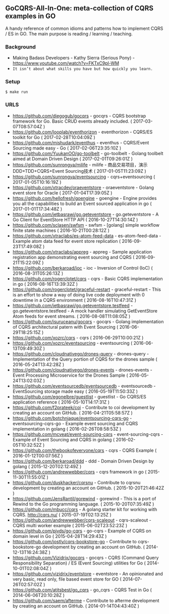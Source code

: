 ## GoCQRS-All-In-One: meta-collection of CQRS examples in GO

A handy reference of common idioms and patterns how to implement CQRS / ES in GO.
The main purpose is reading / learning / teaching.

### Background
  - Making Badass Developers - Kathy Sierra (Serious Pony) - https://www.youtube.com/watch?v=FKTxC9pl-WM
  - `It isn’t about what skills you have but how quickly you learn.`

### Setup

    $ make run

### URLS

- https://github.com/diegogub/gocqrs - gocqrs - CQRS bootstrap framework for Go. Basic CRUD events already included. ( 2017-03-07T08:57:04Z )
- https://github.com/looplab/eventhorizon - eventhorizon - CQRS/ES toolkit for Go ( 2017-02-28T10:04:09Z )
- https://github.com/mishudark/eventhus - eventhus - CQRS/Event Sourcing made easy - Go ( 2017-02-06T23:35:10Z )
- https://github.com/YuukanOO/go-toolbelt - go-toolbelt - Golang toolbelt aimed at Domain Driven Design ( 2017-02-01T09:26:01Z )
- https://github.com/sunrongya/milife - milife - 商品交易项目，演示DDD+TDD+CQRS+Event Sourcing技术 ( 2017-01-05T11:23:09Z )
- https://github.com/sunrongya/eventsourcing - cqrs+eventsourcing ( 2017-01-05T10:16:19Z )
- https://github.com/xtracdev/oraeventstore - oraeventstore - Golang event store for Oracle ( 2017-01-04T17:39:05Z )
- https://github.com/hellofresh/goengine - goengine - Engine provides you all the capabilities to build an Event sourced application in go ( 2017-01-01T17:34:48Z )
- https://github.com/jetbasrawi/go.geteventstore - go.geteventstore - A Go Client for EventStore HTTP API ( 2016-10-27T14:30:14Z )
- https://github.com/sclasen/swfsm - swfsm - [golang] simple workflow finite state machines ( 2016-10-21T00:28:12Z )
- https://github.com/xtraclabs/es-atom-feed-data - es-atom-feed-data - Example atom data feed for event store replication ( 2016-09-23T17:49:08Z )
- https://github.com/xtraclabs/appreg - appreg - Sample application registration app demonstrating event sourcing and CQRS ( 2016-09-21T15:22:09Z )
- https://github.com/berkaroad/ioc - ioc - Inversion of Control (IoC) ( 2016-08-31T05:26:13Z )
- https://github.com/rogerclotet/cqrs - cqrs - Basic CQRS implementation in go ( 2016-08-16T13:39:32Z )
- https://github.com/rogerclotet/graceful-restart - graceful-restart - This is an effort to show a way of doing live code deployment with 0 downtime in a CQRS environment ( 2016-08-16T10:47:31Z )
- https://github.com/jetbasrawi/go.geteventstore.testfeed - go.geteventstore.testfeed - A mock handler simulating GetEventStore Atom feeds for event streams. ( 2016-08-08T11:08:05Z )
- https://github.com/isuruceanu/gocqrs - gocqrs - Golang implementation of CQRS architectural patern with Event Sourcing ( 2016-06-29T18:25:15Z )
- https://github.com/xozrc/cqrs - cqrs ( 2016-06-29T10:00:21Z )
- https://github.com/xozrc/eventsourcing - eventsourcing ( 2016-06-13T09:49:30Z )
- https://github.com/cloudnativego/drones-query - drones-query - Implementation of the Query portion of CQRS for the drones sample ( 2016-05-24T13:42:28Z )
- https://github.com/cloudnativego/drones-events - drones-events - Event Processing Microservice for the Drones Sample ( 2016-05-24T13:02:03Z )
- https://github.com/eventsourcedb/eventsourcedb - eventsourcedb - EventSourcing storage made easy ( 2016-05-19T11:50:33Z )
- https://github.com/egonelbre/guestlist - guestlist - Go CQRS/ES application reference ( 2016-05-10T14:17:31Z )
- https://github.com/f2prateek/coi - Contribute to coi development by creating an account on GitHub. ( 2016-04-21T05:58:57Z )
- https://github.com/botchniaque/eventsourcing-cqrs-go - eventsourcing-cqrs-go - Example event sourcing and CQRS implementation in golang ( 2016-02-26T08:58:53Z )
- https://github.com/mcveat/event-sourcing-cqrs - event-sourcing-cqrs - Example of Event Sourcing and CQRS in golang ( 2016-02-05T10:32:52Z )
- https://github.com/thebookofeveryone/cqrs - cqrs - CQRS Example ( 2016-01-12T00:07:56Z )
- https://github.com/berkaroad/ddd - ddd - Domain Driven Design by golang ( 2015-12-20T02:12:49Z )
- https://github.com/andrewwebber/cqrs - cqrs framework in go ( 2015-11-30T11:55:01Z )
- https://github.com/duskhacker/cqrsnu - Contribute to cqrsnu development by creating an account on GitHub. ( 2015-10-20T21:46:42Z )
- https://github.com/JensRantil/gorewind - gorewind - This is a port of Rewind to the Go programming language. ( 2015-10-20T07:35:49Z )
- https://github.com/mbucc/cqrs - A golang starter kit for working with CQRS.  http://cqrs.nu/ ( 2015-07-19T02:13:25Z )
- https://github.com/andrewwebber/cqrs-scaleout - cqrs-scaleout - CQRS multi worker example ( 2015-06-02T23:52:23Z )
- https://github.com/pjvds/go-cqrs - go-cqrs - Example of CQRS on domain level in Go ( 2015-04-28T14:29:43Z )
- https://github.com/jostly/cqrs-bookstore-go - Contribute to cqrs-bookstore-go development by creating an account on GitHub. ( 2014-12-13T16:24:38Z )
- https://github.com/Vizidrix/gocqrs - gocqrs - CQRS (Command Query Responsibility Separation) / ES (Event Sourcing) utilities for Go ( 2014-10-01T02:08:04Z )
- https://github.com/vizidrix/eventstore - eventstore - An opinionated and very basic, read only, file based event store for GO ( 2014-07-26T02:57:02Z )
- https://github.com/atitsbest/go_cqrs - go_cqrs - CQRS Test in Go ( 2014-06-06T20:10:28Z )
- https://github.com/saem/afterme - Contribute to afterme development by creating an account on GitHub. ( 2014-01-14T04:43:40Z )
